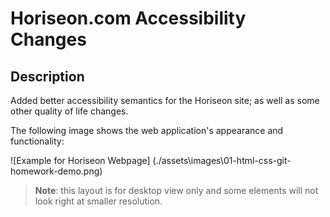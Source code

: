 # Horiseon.com Accessibility Changes

## Description

Added better accessibility semantics for the Horiseon site; as well as some other quality of life changes.

The following image shows the web application's appearance and functionality:

![Example for Horiseon Webpage] (./assets\images\01-html-css-git-homework-demo.png)

> **Note**: this layout is for desktop view only and some elements will not look right at smaller resolution.